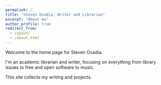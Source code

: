 ```yaml
---
permalink: /
title: "Steven Ovadia, Writer and Librarian"
excerpt: "About me"
author_profile: true
redirect_from: 
  - /about/
  - /about.html
---
```


Welcome to the home page for Steven Ovadia.

I'm an academic librarian and writer, focusing on everything from library issues to free and open software to music.

This site collects my writing and projects.